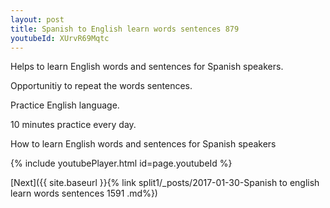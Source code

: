 ```yaml
---
layout: post
title: Spanish to English learn words sentences 879 
youtubeId: XUrvR69Mqtc
---
```

 
 
Helps to learn English words and sentences for Spanish speakers.

Opportunitiy to repeat the words sentences. 

Practice English language. 
 
10 minutes practice every day. 
 
How to learn English words and sentences for Spanish speakers 
 
{% include youtubePlayer.html id=page.youtubeId %}
 
 
[Next]({{ site.baseurl }}{% link  split1/_posts/2017-01-30-Spanish to english learn words sentences 1591 .md%})
 
